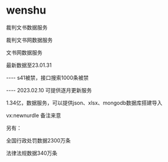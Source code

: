 # wenshu
裁判文书数据服务

裁判文书网数据服务

文书网数据服务


最新数据至23.01.31

---- s41被禁，接口搜索1000条被禁

---- 2023.02.10 可提供逐月更新服务


1.34亿，数据服务，可以提供json、xlsx、mongodb数据库搭建导入

vx:newnurdle 备注来意

另有：

全国行政处罚数据2300万条

法律法规数据340万条
